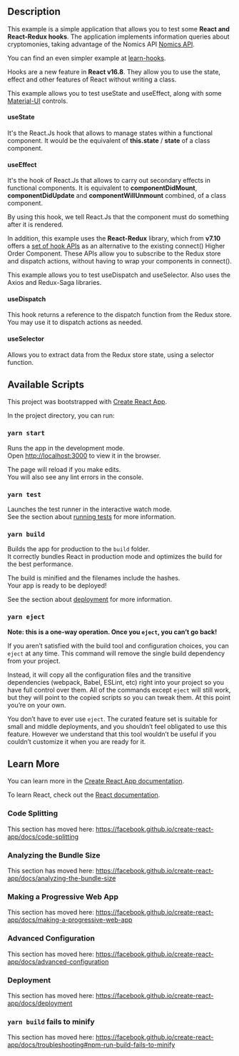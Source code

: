 ## Description

This example is a simple application that allows you to test some **React and React-Redux hooks**. The application implements information queries about cryptomonies, taking advantage of the Nomics API [Nomics API](https://docs.nomics.com/).

You can find an even simpler example at [learn-hooks](https://github.com/NestorDR/learn-hooks).

Hooks are a new feature in **React v16.8**. They allow you to use the state, effect and other features of React without writing a class.

This example allows you to test useState and useEffect, along with some [Material-UI](https://material-ui.com/) controls.

#### useState
It's the React.Js hook that allows to manage states within a functional component. It would be the equivalent of **this.state** / **state** of a class component.

#### useEffect
It's the hook of React.Js that allows to carry out secondary effects in functional components. It is equivalent to **componentDidMount**, **componentDidUpdate** and **componentWillUnmount** combined, of a class component.

By using this hook, we tell React.Js that the component must do something after it is rendered.

In addition, this example uses the **React-Redux** library, which from **v7.10** offers a [set of hook APIs](https://react-redux.js.org/next/api/hooks) as an alternative to the existing connect() Higher Order Component. These APIs allow you to subscribe to the Redux store and dispatch actions, without having to wrap your components in connect().

This example allows you to test useDispatch and useSelector. Also uses the Axios and Redux-Saga libraries.

#### useDispatch
This hook returns a reference to the dispatch function from the Redux store. You may use it to dispatch actions as needed.

#### useSelector
Allows you to extract data from the Redux store state, using a selector function.

## Available Scripts

This project was bootstrapped with [Create React App](https://github.com/facebook/create-react-app).

In the project directory, you can run:

### `yarn start`

Runs the app in the development mode.<br />
Open [http://localhost:3000](http://localhost:3000) to view it in the browser.

The page will reload if you make edits.<br />
You will also see any lint errors in the console.

### `yarn test`

Launches the test runner in the interactive watch mode.<br />
See the section about [running tests](https://facebook.github.io/create-react-app/docs/running-tests) for more information.

### `yarn build`

Builds the app for production to the `build` folder.<br />
It correctly bundles React in production mode and optimizes the build for the best performance.

The build is minified and the filenames include the hashes.<br />
Your app is ready to be deployed!

See the section about [deployment](https://facebook.github.io/create-react-app/docs/deployment) for more information.

### `yarn eject`

**Note: this is a one-way operation. Once you `eject`, you can’t go back!**

If you aren’t satisfied with the build tool and configuration choices, you can `eject` at any time. This command will remove the single build dependency from your project.

Instead, it will copy all the configuration files and the transitive dependencies (webpack, Babel, ESLint, etc) right into your project so you have full control over them. All of the commands except `eject` will still work, but they will point to the copied scripts so you can tweak them. At this point you’re on your own.

You don’t have to ever use `eject`. The curated feature set is suitable for small and middle deployments, and you shouldn’t feel obligated to use this feature. However we understand that this tool wouldn’t be useful if you couldn’t customize it when you are ready for it.

## Learn More

You can learn more in the [Create React App documentation](https://facebook.github.io/create-react-app/docs/getting-started).

To learn React, check out the [React documentation](https://reactjs.org/).

### Code Splitting

This section has moved here: https://facebook.github.io/create-react-app/docs/code-splitting

### Analyzing the Bundle Size

This section has moved here: https://facebook.github.io/create-react-app/docs/analyzing-the-bundle-size

### Making a Progressive Web App

This section has moved here: https://facebook.github.io/create-react-app/docs/making-a-progressive-web-app

### Advanced Configuration

This section has moved here: https://facebook.github.io/create-react-app/docs/advanced-configuration

### Deployment

This section has moved here: https://facebook.github.io/create-react-app/docs/deployment

### `yarn build` fails to minify

This section has moved here: https://facebook.github.io/create-react-app/docs/troubleshooting#npm-run-build-fails-to-minify
